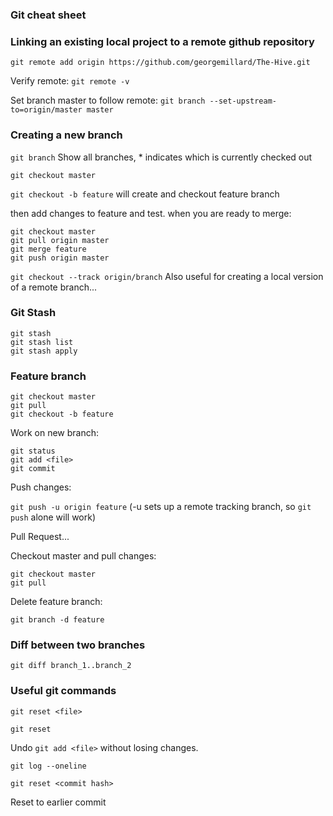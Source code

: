 ### Git cheat sheet

### Linking an existing local project to a remote github repository

`git remote add origin https://github.com/georgemillard/The-Hive.git`

Verify remote:
`git remote -v`

Set branch master to follow remote:
`git branch --set-upstream-to=origin/master master`

### Creating a new branch

`git branch`
Show all branches, * indicates which is currently checked out

`git checkout master`

`git checkout -b feature`
will create and checkout feature branch

then add changes to feature and test. when you are ready to merge:

```
git checkout master
git pull origin master
git merge feature
git push origin master
```

`git checkout --track origin/branch`
Also useful for creating a local version of a remote branch...

### Git Stash

```
git stash
git stash list
git stash apply
```

### Feature branch

```
git checkout master
git pull
git checkout -b feature
```

Work on new branch:

```
git status
git add <file>
git commit
```

Push changes:

`git push -u origin feature`
(-u sets up a remote tracking branch, so `git push` alone will work)

Pull Request...

Checkout master and pull changes:

```
git checkout master
git pull
```

Delete feature branch:

```
git branch -d feature
```

### Diff between two branches

`git diff branch_1..branch_2`

### Useful git commands

`git reset <file>`

`git reset`

Undo `git add <file>` without losing changes.

`git log --oneline`

`git reset <commit hash>`

Reset to earlier commit
